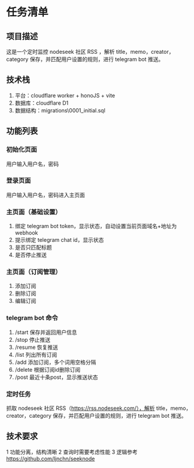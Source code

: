 # 任务清单

## 项目描述

这是一个定时监控 nodeseek 社区 RSS ，解析 title，memo，creator，category 保存，并匹配用户设置的规则，进行 telegram bot 推送。

## 技术栈

1. 平台：cloudflare worker + honoJS + vite
2. 数据库：cloudflare D1
3. 数据结构：migrations\0001_initial.sql

## 功能列表

### 初始化页面

用户输入用户名，密码

### 登录页面

用户输入用户名，密码进入主页面

### 主页面（基础设置）

1. 绑定 telegram bot token，显示状态，自动设置当前页面域名+地址为 webhook 
2. 提示绑定 telegram chat id，显示状态
3. 是否只匹配标题
4. 是否停止推送

### 主页面（订阅管理）

1. 添加订阅
2. 删除订阅
3. 编辑订阅

### telegram bot 命令

1. /start 保存并返回用户信息
2. /stop 停止推送
3. /resume 恢复推送
4. /list 列出所有订阅
5. /add 添加订阅，多个词用空格分隔
6. /delete 根据订阅id删除订阅
7. /post 最近十条post，显示推送状态

### 定时任务

抓取 nodeseek 社区 RSS（https://rss.nodeseek.com/），解析 title，memo，creator，category 保存，并匹配用户设置的规则，进行 telegram bot 推送。



## 技术要求

1 功能分离，结构清晰
2 查询时需要考虑性能
3 逻辑参考 https://github.com/ljnchn/seeknode

